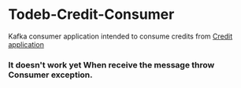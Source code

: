 # Todeb-Credit-Consumer

Kafka consumer application intended to consume credits from [Credit application](https://github.com/FevziYuksel/Todeb-Patika-Java-Spring-Bootcamp-Credit-Score-Application-Project)
### It doesn't work yet When receive the message throw Consumer exception. 
